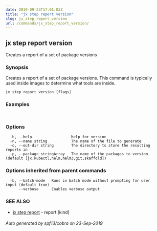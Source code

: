 ```yaml
---
date: 2019-09-23T17:01:03Z
title: "jx step report version"
slug: jx_step_report_version
url: /commands/jx_step_report_version/
---
```

## jx step report version

Creates a report of a set of package versions

### Synopsis

Creates a report of a set of package versions. This command is typically used inside images to determine what tools are inside.

```
jx step report version [flags]
```

### Examples

```
  
```

### Options

```
  -h, --help                  help for version
  -n, --name string           The name of the file to generate
  -o, --out-dir string        The directory to store the resulting reports in
  -p, --package stringArray   The name of the packages to version (default [jx,kubectl,helm,helm3,git,skaffold])
```

### Options inherited from parent commands

```
  -b, --batch-mode   Runs in batch mode without prompting for user input (default true)
      --verbose      Enables verbose output
```

### SEE ALSO

* [jx step report](/commands/jx_step_report/)	 - report [kind]

###### Auto generated by spf13/cobra on 23-Sep-2019
